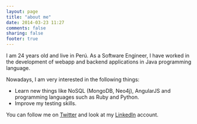 ```yaml
---
layout: page
title: "about me"
date: 2014-03-23 11:27
comments: false
sharing: false
footer: true
---
```

I am 24 years old and live in Perú. As a Software Engineer, I have worked in the development of webapp and backend applications in Java programming language.

Nowadays, I am very interested in the following things:

- Learn new things like NoSQL (MongoDB, Neo4j), AngularJS and programming languages such as Ruby and Python.
- Improve my testing skills.

You can follow me on [Twitter](https://twitter.com/EdduMelendez) and look at my [LinkedIn](https://www.linkedin.com/in/eddumelendez) account.